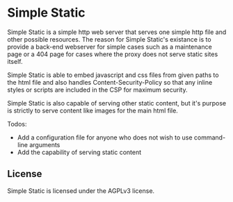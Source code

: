 # Simple Static

Simple Static is a simple http web server that serves one simple http file and other possible resources.
The reason for Simple Static's existance is to provide a back-end webserver for simple cases such as a maintenance
page or a 404 page for cases where the proxy does not serve static sites itself.

Simple Static is able to embed javascript and css files from given paths to the html file and also handles 
Content-Security-Policy so that any inline styles or scripts are included in the CSP for maximum security.

Simple Static is also capable of serving other static content, but it's purpose is strictly to serve content
like images for the main html file.

Todos:
- Add a configuration file for anyone who does not wish to use command-line arguments
- Add the capability of serving static content

## License

Simple Static is licensed under the AGPLv3 license.